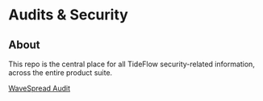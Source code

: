 # Audits & Security
## About
This repo is the central place for all TideFlow security-related information, across the entire product suite.

[WaveSpread Audit](https://github.com/TideFlow-DAO/Audits/blob/main/TideFlow%20-%20OpenZeppelin%20Audit%20Report.pdf)
